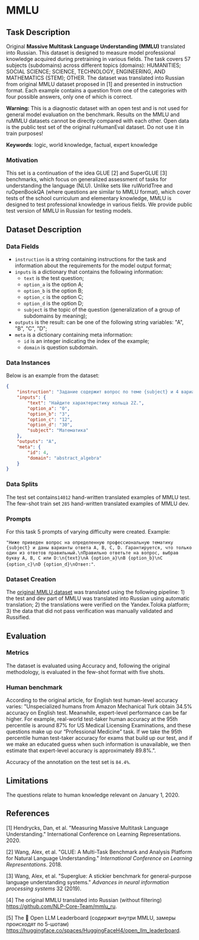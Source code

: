 # **MMLU**

## Task Description

Original **Massive Multitask Language Understanding (MMLU)** translated into Russian. This dataset is designed to measure model professional knowledge acquired during pretraining in various fields. The task covers 57 subjects (subdomains) across different topics (domains): HUMANITIES; SOCIAL SCIENCE; SCIENCE, TECHNOLOGY, ENGINEERING, AND MATHEMATICS (STEM); OTHER. The dataset was translated into Russian from original MMLU dataset proposed in [1] and presented in instruction format. Each example contains a question from one of the categories with four possible answers, only one of which is correct.

**Warning:** This is a diagnostic dataset with an open test and is not used for general model evaluation on the benchmark. Results on the MMLU and ruMMLU datasets cannot be directly compared with each other. Open data is the public test set of the original ruHumanEval dataset. Do not use it in train purposes!

**Keywords**: logic, world knowledge, factual, expert knowledge

### Motivation

This set is a continuation of the idea GLUE [2] and SuperGLUE [3] benchmarks, which focus on generalized assessment of tasks for understanding the language (NLU). Unlike sets like ruWorldTree and ruOpenBookQA (where questions are similar to MMLU format), which cover tests of the school curriculum and elementary knowledge, MMLU is designed to test professional knowledge in various fields. We provide public test version of MMLU in Russian for testing models.

## Dataset Description

### Data Fields

- `instruction` is a string containing instructions for the task and information about the requirements for the model output format;
- `inputs` is a dictionary that contains the following information:
    - `text` is the test question;
    - `option_a` is the option A;
    - `option_b` is the option B;
    - `option_c` is the option C;
    - `option_d` is the option D;
    - `subject` is the topic of the question (generalization of a group of subdomains by meaning);
- `outputs` is the result: can be one of the following string variables: "A", "B", "C", "D";
- `meta` is a dictionary containing meta information:
    - `id` is an integer indicating the index of the example;
    - `domain` is question subdomain.

### Data Instances

Below is an example from the dataset:

```json
{
    "instruction": "Задание содержит вопрос по теме {subject} и 4 варианта ответа A, B, C, D, из которых только один правильный.\n{text}\nA {option_a}\nB {option_b}\nC {option_c}\nD {option_d}\nЗапишите букву правильного ответа\nОтвет:",
    "inputs": {
        "text": "Найдите характеристику кольца 2Z.",
        "option_a": "0",
        "option_b": "3",
        "option_c": "12",
        "option_d": "30",
        "subject": "Математика"
    },
    "outputs": "A",
    "meta": {
        "id": 4,
        "domain": "abstract_algebra"
    }
}
```

### Data Splits

The test set contains`14012` hand-written translated examples of MMLU test. The few-shot train set `285` hand-written translated examples of MMLU dev.

### Prompts

For this task 5 prompts of varying difficulty were created. Example:

`"Ниже приведен вопрос на определенную профессиональную тематику {subject} и даны варианты ответа A, B, C, D. Гарантируется, что только один из ответов правильный.\nПравильно ответьте на вопрос, выбрав букву A, B, C или D:\n{text}\nA {option_a}\nB {option_b}\nC {option_c}\nD {option_d}\nОтвет:"`.

### Dataset Creation

The [original MMLU dataset](https://github.com/hendrycks/test) was translated using the following pipeline: 1) the test and dev part of MMLU was translated into Russian using automatic translation; 2) the translations were verified on the Yandex.Toloka platform; 3) the data that did not pass verification was manually validated and Russified. 

## Evaluation

### Metrics

The dataset is evaluated using Accuracy and, following the original methodology, is evaluated in the few-shot format with five shots.

### Human benchmark

According to the original article, for English test human-level accuracy varies:
"Unspecialized humans from Amazon Mechanical Turk obtain 34.5% accuracy on English test. Meanwhile, expert-level performance can be far higher. For example, real-world test-taker human accuracy at the 95th percentile is around 87% for US Medical Licensing Examinations, and these questions make up our “Professional Medicine” task. If we take the 95th percentile human test-taker accuracy for exams that build up our test, and if we make an educated guess when such information is unavailable, we then estimate that expert-level accuracy is approximately 89.8%.".

Accuracy of the annotation on the test set is `84.4%`.

## Limitations

The questions relate to human knowledge relevant on January 1, 2020.

## References

[1] Hendrycks, Dan, et al. "Measuring Massive Multitask Language Understanding." International Conference on Learning Representations. 2020.

[2] Wang, Alex, et al. "GLUE: A Multi-Task Benchmark and Analysis Platform for Natural Language Understanding." *International Conference on Learning Representations*. 2018.

[3] Wang, Alex, et al. "Superglue: A stickier benchmark for general-purpose language understanding systems." *Advances in neural information processing systems* 32 (2019).

[4] The original MMLU translated into Russian (without filtering) https://github.com/NLP-Core-Team/mmlu_ru.

[5] The 🤗 Open LLM Leaderboard (содержит внутри MMLU, замеры происходят по 5-шотам) https://huggingface.co/spaces/HuggingFaceH4/open_llm_leaderboard.
